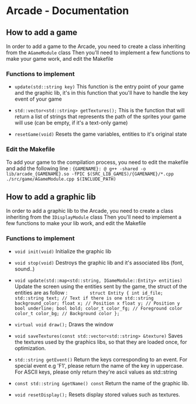 # Arcade - Documentation

## How to add a game

In order to add a game to the Arcade, you need to create a class inheriting from the `AGameModule` class
Then you'll need to implement a few functions to make your game work, and edit the Makefile

### Functions to implement

- `update(std::string key)`
This function is the entry point of your game and the graphic lib, it's in this function that you'll have to handle the key event of your game

- `std::vector<std::string> getTextures();`
This is the function that will return a list of strings that represents the path of the sprites your game will use (can be empty, if it's a text-only game)

- `resetGame(void)`
Resets the game variables, entities to it's original state

### Edit the Makefile
To add your game to the compilation process, you need to edit the makefile and add the following line :
`{GAMENAME}: @ g++ -shared -o lib/arcade_{GAMENAME}.so -fPIC $(SRC_LIB_GAMES)/{GAMENAME}/*.cpp ./src/game/AGameModule.cpp $(INCLUDE_PATH)`


## How to add a graphic lib
In order to add a graphic lib to the Arcade, you need to create a class inheriting from the `IDisplayModule` class
Then you'll need to implement a few functions to make your lib work, and edit the Makefile


### Functions to implement

- `void init(void)`
Initialize the graphic lib

- `void stop(void)`
Destroys the graphic lib and it's associated libs (font, sound..)

- `void update(std::map<std::string, IGameModule::Entity> entities)`
Update the screen using the entities sent by the game, the struct of the entities are as follow :
`        struct Entity {
            int id_file;
            std::string text; // Text if there is one
            std::string background_color;
            float x; // Position x
            float y; // Position y
            bool underline;
            bool bold;
            color_t color_fg; // Foreground color
            color_t color_bg; // Background color
        };`

- `virtual void draw();`
Draws the window

- `void saveTextures(const std::vector<std::string> &texture)`
Saves the textures used by the graphics libs, so that they are loaded once, for optimization.

- `std::string getEvent()`
Return the keys corresponding to an event. For special event e.g 'F1', please return the name of the key in uppercase. For ASCII keys, please only return they're ascii values as std::string

- `const std::string &getName() const`
Return the name of the graphic lib.

- `void resetDisplay();`
Resets display stored values such as textures.